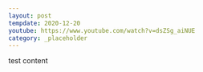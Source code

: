 ```yaml
---
layout: post
tempdate: 2020-12-20
youtube: https://www.youtube.com/watch?v=dsZSg_aiNUE
category: _placeholder
---
```

test content